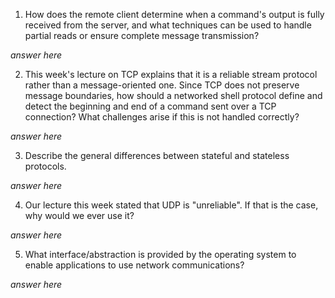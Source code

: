 1. How does the remote client determine when a command's output is fully received from the server, and what techniques can be used to handle partial reads or ensure complete message transmission?

_answer here_

2. This week's lecture on TCP explains that it is a reliable stream protocol rather than a message-oriented one. Since TCP does not preserve message boundaries, how should a networked shell protocol define and detect the beginning and end of a command sent over a TCP connection? What challenges arise if this is not handled correctly?

_answer here_

3. Describe the general differences between stateful and stateless protocols.

_answer here_

4. Our lecture this week stated that UDP is "unreliable". If that is the case, why would we ever use it?

_answer here_

5. What interface/abstraction is provided by the operating system to enable applications to use network communications?

_answer here_
